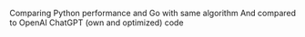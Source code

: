 Comparing Python performance and Go with same algorithm
And compared to OpenAI ChatGPT (own and optimized) code
